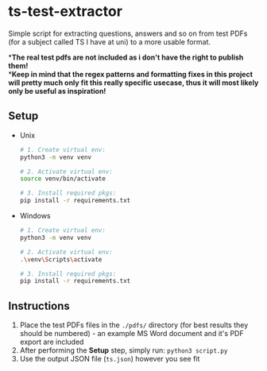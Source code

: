 # ts-test-extractor

Simple script for extracting questions, answers and so on from test PDFs (for a subject called TS I have at uni) to a more usable format.

\***The real test pdfs are not included as i don't have the right to publish them!**\
\***Keep in mind that the regex patterns and formatting fixes in this project will pretty much only fit this really specific usecase, thus it will most likely only be useful as inspiration!**

## Setup

- Unix
	```bash
	# 1. Create virtual env:
	python3 -m venv venv
	
	# 2. Activate virtual env:
	source venv/bin/activate 
	
	# 3. Install required pkgs:
	pip install -r requirements.txt
	```
- Windows
	```bash
	# 1. Create virtual env:
	python3 -m venv venv
	
	# 2. Activate virtual env:
	.\venv\Scripts\activate 
	
	# 3. Install required pkgs:
	pip install -r requirements.txt
	```

## Instructions

1. Place the test PDFs files in the `./pdfs/` directory (for best results they should be numbered) - an example MS Word document and it's PDF export are included
2. After performing the **Setup** step, simply run: `python3 script.py`
3. Use the output JSON file (`ts.json`) however you see fit
